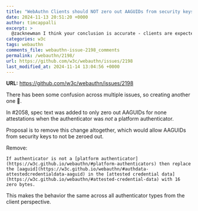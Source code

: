 ```yaml
---
title: "WebAuthn Clients should NOT zero out AAGUIDs from security keys when attestation is none"
date: 2024-11-13 20:51:20 +0000
author: timcappalli
excerpt: >
  @zacknewman I think your conclusion is accurate - clients are expected to conform to the normative algorithm definitions.
categories: w3c
tags: webauthn
comments_file: webauthn-issue-2198_comments
permalink: /webauthn/2198/
url: https://github.com/w3c/webauthn/issues/2198
last_modified_at: 2024-11-14 13:04:56 +0000
---
```



**URL:** https://github.com/w3c/webauthn/issues/2198

There has been some confusion across multiple issues, so creating another one 🫠.

In #2058, spec text was added to only zero out AAGUIDs for none attestations when the authenticator was *not* a platform authenticator.

Proposal is to remove this change altogether, which would allow AAGUIDs from security keys to not be zeroed out.

Remove:
```
If authenticator is not a [platform authenticator](https://w3c.github.io/webauthn/#platform-authenticators) then replace the [aaguid](https://w3c.github.io/webauthn/#authdata-attestedcredentialdata-aaguid) in the [attested credential data](https://w3c.github.io/webauthn/#attested-credential-data) with 16 zero bytes.
```

This makes the behavior the same across all authenticator types from the client perspective.